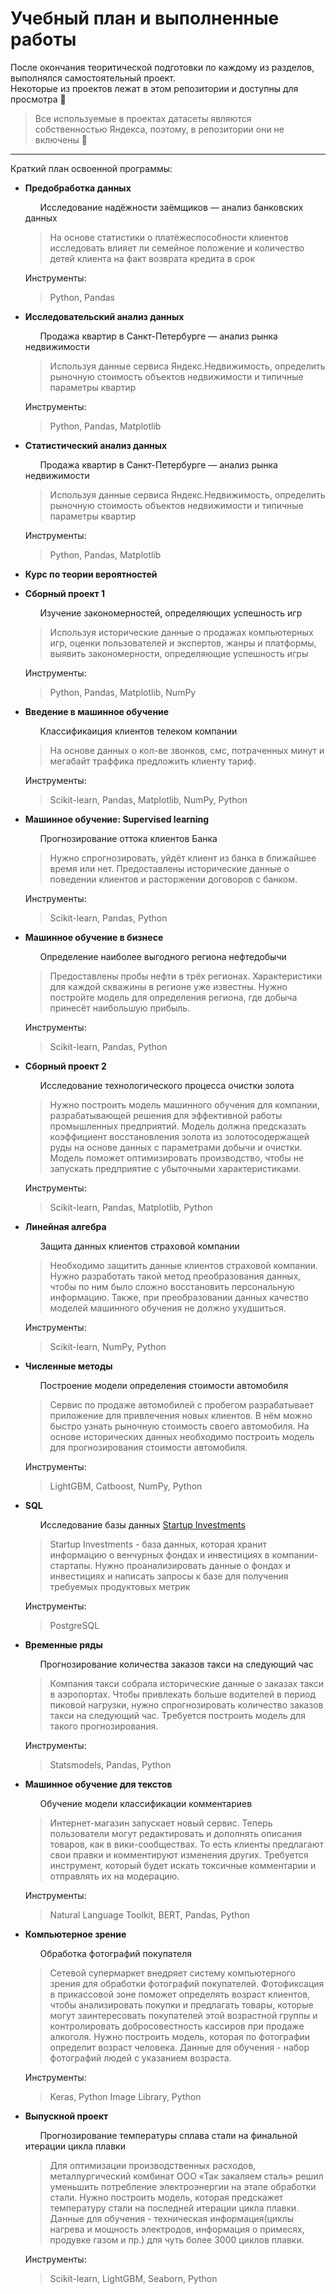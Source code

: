 # Учебный план и выполненные работы  

После окончания теоритической подготовки по каждому из разделов, выполнялся самостоятельный проект.  
Некоторые из проектов лежат в этом репозитории и доступны для просмотра 👀  
  > Все используемые в проектах датасеты являются собственностью Яндекса, поэтому, в репозитории они не включены 🔐
---

Краткий план освоенной программы:
- **Предобработка данных**
  
  &nbsp; &nbsp; &nbsp; Исследование надёжности заёмщиков — анализ банковских данных  
  > На основе статистики о платёжеспособности клиентов исследовать влияет ли семейное положение и количество детей клиента на факт возврата кредита в срок
  
  Инструменты:  
  > Python, Pandas
- **Исследовательский анализ данных**
  
  &nbsp; &nbsp; &nbsp; Продажа квартир в Санкт-Петербурге — анализ рынка недвижимости  
  > Используя данные сервиса Яндекс.Недвижимость, определить рыночную стоимость объектов недвижимости и типичные параметры квартир
  
  Инструменты:  
  > Python, Pandas, Matplotlib
- **Статистический анализ данных**
  
  &nbsp; &nbsp; &nbsp; Продажа квартир в Санкт-Петербурге — анализ рынка недвижимости  
  > Используя данные сервиса Яндекс.Недвижимость, определить рыночную стоимость объектов недвижимости и типичные параметры квартир
  
  Инструменты:  
  > Python, Pandas, Matplotlib
- **Курс по теории вероятностей**

- **Сборный проект 1**  

  &nbsp; &nbsp; &nbsp; Изучение закономерностей, определяющих успешность игр
  > Используя исторические данные о продажах компьютерных игр, оценки пользователей и экспертов, жанры и платформы, выявить закономерности, определяющие успешность игры

  Инструменты:
  > Python, Pandas, Matplotlib, NumPy
- **Введение в машинное обучение**  

  &nbsp; &nbsp; &nbsp; Классификаиция клиентов телеком компании
  > На основе данных о кол-ве звонков, смс, потраченных минут и мегабайт траффика предложить клиенту тариф.

  Инструменты:
  > Scikit-learn, Pandas, Matplotlib, NumPy, Python
- **Машинное обучение: Supervised learning**  

  &nbsp; &nbsp; &nbsp; Прогнозирование оттока клиентов Банка
  > Нужно спрогнозировать, уйдёт клиент из банка в ближайшее время или нет. Предоставлены исторические данные о поведении клиентов и расторжении договоров с банком.

  Инструменты:
  > Scikit-learn, Pandas, Python
- **Машинное обучение в бизнесе**  

  &nbsp; &nbsp; &nbsp; Определение наиболее выгодного региона нефтедобычи
  > Предоставлены пробы нефти в трёх регионах. Характеристики для каждой скважины в регионе уже известны. Нужно постройте модель для определения региона, где добыча принесёт наибольшую прибыль. 

  Инструменты:
  > Scikit-learn, Pandas, Python
- **Сборный проект 2**  

  &nbsp; &nbsp; &nbsp; Исследование технологического процесса очистки золота
  > Нужно построить модель машинного обучения для компании, разрабатывающей решения для эффективной работы промышленных предприятий. Модель должна предсказать коэффициент восстановления золота из золотосодержащей руды на основе данных с параметрами добычи и очистки. Модель поможет оптимизировать производство, чтобы не запускать предприятие с убыточными характеристиками. 

  Инструменты:
  > Scikit-learn, Pandas, Matplotlib, Python
- **Линейная алгебра**  

  &nbsp; &nbsp; &nbsp; Защита данных клиентов страховой компании
  > Необходимо защитить данные клиентов страховой компании. Нужно разработать такой метод преобразования данных, чтобы по ним было сложно восстановить персональную информацию. Также, при преобразовании данных качество моделей машинного обучения не должно ухудшиться.

  Инструменты:
  > Scikit-learn, NumPy, Python
- **Численные методы**  

  &nbsp; &nbsp; &nbsp; Построение модели определения стоимости автомобиля
  > Сервис по продаже автомобилей с пробегом  разрабатывает приложение для привлечения новых клиентов. В нём можно быстро узнать рыночную стоимость своего автомобиля. На основе исторических данных необходимо построить модель для прогнозирования стоимости автомобиля.

  Инструменты:
  > LightGBM, Catboost, NumPy, Python
- **SQL**  

  &nbsp; &nbsp; &nbsp; Исследование базы данных [Startup Investments](https://www.kaggle.com/datasets/justinas/startup-investments)
  > Startup Investments - база данных, которая хранит информацию о венчурных фондах и инвестициях в компании-стартапы. Нужно проанализировать данные о фондах и инвестициях и написать запросы к базе для получения требуемых продуктовых метрик

  Инструменты:
  > PostgreSQL
- **Временные ряды**  

  &nbsp; &nbsp; &nbsp; Прогнозирование количества заказов такси на следующий час
  > Компания такси собрала исторические данные о заказах такси в аэропортах. Чтобы привлекать больше водителей в период пиковой нагрузки, нужно спрогнозировать количество заказов такси на следующий час. Требуется построить модель для такого прогнозирования.

  Инструменты:
  > Statsmodels, Pandas, Python
- **Машинное обучение для текстов**  

  &nbsp; &nbsp; &nbsp; Обучение модели классификации комментариев
  > Интернет-магазин запускает новый сервис. Теперь пользователи могут редактировать и дополнять описания товаров, как в вики-сообществах. То есть клиенты предлагают свои правки и комментируют изменения других. Требуется инструмент, который будет искать токсичные комментарии и отправлять их на модерацию.

  Инструменты:
  > Natural Language Toolkit, BERT, Pandas, Python
- **Компьютерное зрение**  

  &nbsp; &nbsp; &nbsp; Обработка фотографий покупателя
  > Сетевой супермаркет внедряет систему компьютерного зрения для обработки фотографий покупателей. Фотофиксация в прикассовой зоне поможет определять возраст клиентов, чтобы анализировать покупки и предлагать товары, которые могут заинтересовать покупателей этой возрастной группы и контролировать добросовестность кассиров при продаже алкоголя. Нужно построить модель, которая по фотографии определит возраст человека. Данные для обучения - набор фотографий людей с указанием возраста.

  Инструменты:
  > Keras, Python Image Library, Python
- **Выпускной проект**  

  &nbsp; &nbsp; &nbsp; Прогнозирование температуры сплава стали на финальной итерации цикла плавки 
  > Для оптимизации производственных расходов, металлургический комбинат ООО «Так закаляем сталь» решил уменьшить потребление электроэнергии на этапе обработки стали. Нужно построить модель, которая предскажет температуру стали на последней итерации цикла плавки. Данные для обучения - техническая информация(циклы нагрева и мощность электродов, информация о примесях, продувке газом и пр.) для чуть более 3000 циклов плавки. 

  Инструменты:
  > Scikit-learn, LightGBM, Seaborn, Python
